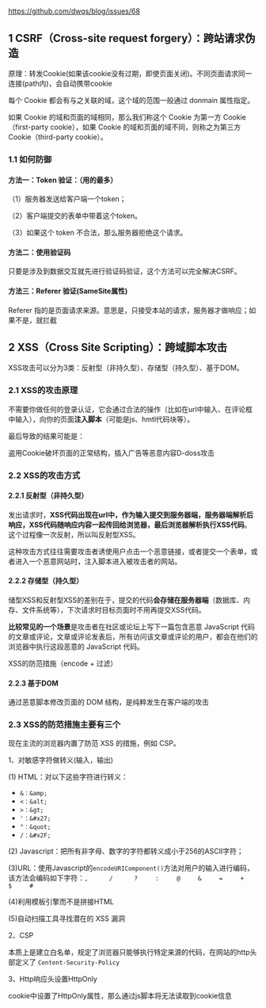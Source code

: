 #

<https://github.com/dwqs/blog/issues/68>

## 1 CSRF（Cross-site request forgery）：跨站请求伪造

原理：转发Cookie(如果该cookie没有过期，即使页面关闭)。不同页面请求同一连接(path内)，会自动携带cookie

每个 Cookie 都会有与之关联的域，这个域的范围一般通过 donmain 属性指定。

如果 Cookie 的域和页面的域相同，那么我们称这个 Cookie 为第一方 Cookie（first-party cookie），如果 Cookie 的域和页面的域不同，则称之为第三方 Cookie（third-party cookie）。

### 1.1 如何防御

#### 方法一：Token 验证：（用的最多）

（1）服务器发送给客户端一个token；

（2）客户端提交的表单中带着这个token。

（3）如果这个 token 不合法，那么服务器拒绝这个请求。

#### 方法二：使用验证码

只要是涉及到数据交互就先进行验证码验证，这个方法可以完全解决CSRF。

#### 方法三：Referer 验证(SameSite属性)

Referer 指的是页面请求来源。意思是，只接受本站的请求，服务器才做响应；如果不是，就拦截

## 2 XSS（Cross Site Scripting）：跨域脚本攻击

XSS攻击可以分为3类：反射型（非持久型）、存储型（持久型）、基于DOM。

### 2.1 XSS的攻击原理

不需要你做任何的登录认证，它会通过合法的操作（比如在url中输入、在评论框中输入），向你的页面**注入脚本**（可能是js、hmtl代码块等）。

最后导致的结果可能是：

盗用Cookie破坏页面的正常结构，插入广告等恶意内容D-doss攻击

### 2.2 XSS的攻击方式

#### 2.2.1 反射型（非持久型）

发出请求时，**XSS代码出现在url中，作为输入提交到服务器端，服务器端解析后响应，XSS代码随响应内容一起传回给浏览器，最后浏览器解析执行XSS代码**。这个过程像一次反射，所以叫反射型XSS。

这种攻击方式往往需要攻击者诱使用户点击一个恶意链接，或者提交一个表单，或者进入一个恶意网站时，注入脚本进入被攻击者的网站。

#### 2.2.2 存储型（持久型）

储型XSS和反射型XSS的差别在于，提交的代码**会存储在服务器端**（数据库、内存、文件系统等），下次请求时目标页面时不用再提交XSS代码。

**比较常见的一个场景**是攻击者在社区或论坛上写下一篇包含恶意 JavaScript 代码的文章或评论，文章或评论发表后，所有访问该文章或评论的用户，都会在他们的浏览器中执行这段恶意的 JavaScript 代码。

XSS的防范措施（encode + 过滤）

#### 2.2.3 基于DOM

通过恶意脚本修改页面的 DOM 结构，是纯粹发生在客户端的攻击

### 2.3 XSS的防范措施主要有三个

现在主流的浏览器内置了防范 XSS 的措施，例如 CSP。

1、对敏感字符做转义(输入，输出)

(1) HTML：对以下这些字符进行转义：

- `&：&amp;`
- `<：&alt;`
- `>：&gt;`
- `'：&#x27;`
- `"：&quot;`
- `/：&#x2F;`

(2) Javascript：把所有非字母、数字的字符都转义成小于256的ASCII字符；

(3)URL：使用Javascript的`encodeURIComponent()`方法对用户的输入进行编码，该方法会编码如下字符：`,      /      ?     :     @     &     =     +     $     #`

(4)利用模板引擎而不是拼接HTML

(5)自动扫描工具寻找潜在的 XSS 漏洞

2、CSP

本质上是建立白名单，规定了浏览器只能够执行特定来源的代码，在网站的http头部定义了 `Content-Security-Policy`

3、Http响应头设置HttpOnly

cookie中设置了HttpOnly属性，那么通过js脚本将无法读取到cookie信息
